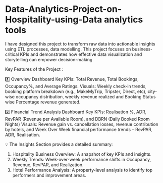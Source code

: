 # Data-Analytics-Project-on-Hospitality-using-Data analytics tools
 I have designed this project to transform raw data into actionable insights using ETL processes, data modelling.
This project focuses on business-critical KPIs and demonstrates how effective data visualization and storytelling can empower decision-making.

Key Features of the Project :

1️⃣ Overview Dashboard
Key KPIs: Total Revenue, Total Bookings, Occupancy%, and Average Ratings.
Visuals: Weekly check-in trends, booking platform breakdown (e.g., MakeMyTrip, Tripster, Direct, etc), city-wise occupancy distribution, weekly revenue realized  and Booking Status wise Percentage revenue generated.

2️⃣ Financial Trend Analysis Dashboard
Key KPIs: Realisation %, ADR, RevPAR (Revenue per Available Room), and DBRN (Daily Booked Room Nights)
Visuals: Revenue gain vs. cancellation losses, revenue contribution by hotels, and Week Over Week financial performance trends – RevPAR, ADR, Realisation.

💡 The Insights Section provides a detailed summary:
1. Hospitality Business Overview: A snapshot of key KPIs and insights.
2. Weekly Trends: Week-over-week performance shifts in Occupancy, Revenue, RevPAR, and Realization.
3. Hotel Performance Analysis: A property-level analysis to identify top performers and improvement areas.
